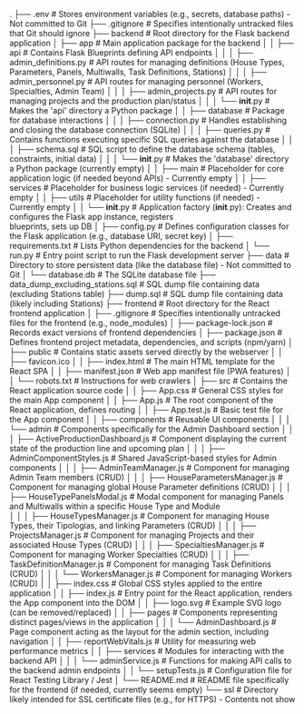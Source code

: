 .
├── .env                                     # Stores environment variables (e.g., secrets, database paths) - Not committed to Git
├── .gitignore                               # Specifies intentionally untracked files that Git should ignore
├── backend                                  # Root directory for the Flask backend application
│   ├── app                                   # Main application package for the backend
│   │   ├── api                                # Contains Flask Blueprints defining API endpoints
│   │   │   ├── admin_definitions.py            # API routes for managing definitions (House Types, Parameters, Panels, Multiwalls, Task
Definitions, Stations)
│   │   │   ├── admin_personnel.py              # API routes for managing personnel (Workers, Specialties, Admin Team)
│   │   │   ├── admin_projects.py               # API routes for managing projects and the production plan/status
│   │   │   └── __init__.py                     # Makes the 'api' directory a Python package
│   │   ├── database                           # Package for database interactions
│   │   │   ├── connection.py                   # Handles establishing and closing the database connection (SQLite)
│   │   │   ├── queries.py                      # Contains functions executing specific SQL queries against the database
│   │   │   ├── schema.sql                      # SQL script to define the database schema (tables, constraints, initial data)
│   │   │   └── __init__.py                     # Makes the 'database' directory a Python package (currently empty)
│   │   ├── main                               # Placeholder for core application logic (if needed beyond APIs) - Currently empty
│   │   ├── services                           # Placeholder for business logic services (if needed) - Currently empty
│   │   ├── utils                               # Placeholder for utility functions (if needed) - Currently empty
│   │   └── __init__.py                        # Application factory (__init__.py): Creates and configures the Flask app instance, registers     
blueprints, sets up DB
│   ├── config.py                             # Defines configuration classes for the Flask application (e.g., database URI, secret key)
│   ├── requirements.txt                      # Lists Python dependencies for the backend
│   └── run.py                                # Entry point script to run the Flask development server
├── data                                     # Directory to store persistent data (like the database file) - Not committed to Git
│   └── database.db                           # The SQLite database file
├── data_dump_excluding_stations.sql         # SQL dump file containing data (excluding Stations table)
├── dump.sql                                 # SQL dump file containing data (likely including Stations)
├── frontend                                 # Root directory for the React frontend application
│   ├── .gitignore                            # Specifies intentionally untracked files for the frontend (e.g., node_modules)
│   ├── package-lock.json                     # Records exact versions of frontend dependencies
│   ├── package.json                          # Defines frontend project metadata, dependencies, and scripts (npm/yarn)
│   ├── public                                # Contains static assets served directly by the webserver
│   │   ├── favicon.ico
│   │   ├── index.html                         # The main HTML template for the React SPA
│   │   ├── manifest.json                      # Web app manifest file (PWA features)
│   │   └── robots.txt                         # Instructions for web crawlers
│   ├── src                                   # Contains the React application source code
│   │   ├── App.css                            # General CSS styles for the main App component
│   │   ├── App.js                             # The root component of the React application, defines routing
│   │   ├── App.test.js                        # Basic test file for the App component
│   │   ├── components                         # Reusable UI components
│   │   │   └── admin                           # Components specifically for the Admin Dashboard section
│   │   │       ├── ActiveProductionDashboard.js  # Component displaying the current state of the production line and upcoming plan
│   │   │       ├── AdminComponentStyles.js       # Shared JavaScript-based styles for Admin components
│   │   │       ├── AdminTeamManager.js           # Component for managing Admin Team members (CRUD)
│   │   │       ├── HouseParametersManager.js     # Component for managing global House Parameter definitions (CRUD)
│   │   │       ├── HouseTypePanelsModal.js       # Modal component for managing Panels and Multiwalls within a specific House Type and Module   
│   │   │       ├── HouseTypesManager.js          # Component for managing House Types, their Tipologias, and linking Parameters (CRUD)
│   │   │       ├── ProjectsManager.js            # Component for managing Projects and their associated House Types (CRUD)
│   │   │       ├── SpecialtiesManager.js         # Component for managing Worker Specialties (CRUD)
│   │   │       ├── TaskDefinitionManager.js      # Component for managing Task Definitions (CRUD)
│   │   │       └── WorkersManager.js             # Component for managing Workers (CRUD)
│   │   ├── index.css                          # Global CSS styles applied to the entire application
│   │   ├── index.js                           # Entry point for the React application, renders the App component into the DOM
│   │   ├── logo.svg                           # Example SVG logo (can be removed/replaced)
│   │   ├── pages                              # Components representing distinct pages/views in the application
│   │   │   └── AdminDashboard.js               # Page component acting as the layout for the admin section, including navigation
│   │   ├── reportWebVitals.js                 # Utility for measuring web performance metrics
│   │   ├── services                           # Modules for interacting with the backend API
│   │   │   └── adminService.js                 # Functions for making API calls to the backend admin endpoints
│   │   └── setupTests.js                      # Configuration file for React Testing Library / Jest
│   └── README.md                             # README file specifically for the frontend (if needed, currently seems empty)
└── ssl                                      # Directory likely intended for SSL certificate files (e.g., for HTTPS) - Contents not show
